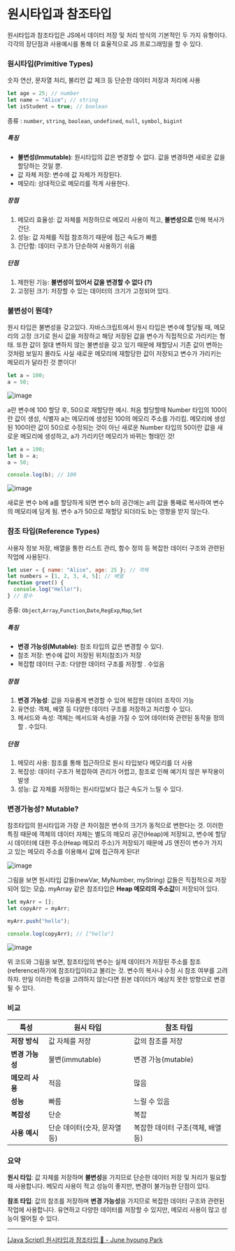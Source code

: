 # 원시타입과 참조타입

원시타입과 참조타입은 JS에서 데이터 저장 및 처리 방식의 기본적인 두 가지 유형이다.
각각의 장단점과 사용예시를 통해 더 효율적으로 JS 프로그래밍을 할 수 있다.

### 원시타입(Primitive Types)

숫자 연산, 문자열 처리, 불리언 값 체크 등 단순한 데이터 저장과 처리에 사용

```js
let age = 25; // number
let name = "Alice"; // string
let isStudent = true; // boolean
```

종류 : `number`, `string`, `boolean`, `undefined`, `null`, `symbol`, `bigint`

##### 특징

- **불변성(Immutable)**: 원시타입의 값은 변경할 수 없다. 값을 변경하면 새로운 값을 할당하는 것일 뿐.
- 값 자체 저장: 변수에 값 자체가 저장된다.
- 메모리: 상대적으로 메모리를 적게 사용한다.

##### 장점

1. 메모리 효율성: 값 자체를 저장하므로 메모리 사용이 적고, **불변성으로** 인해 복사가 간단.
2. 성능: 값 자체를 직접 참조하기 때문에 접근 속도가 빠름
3. 간단함: 데이터 구조가 단순하여 사용하기 쉬움

##### 단점

1. 제한된 기능: **불변성이 있어서 값을 변경할 수 없다 (?)**
2. 고정된 크기: 저장할 수 있는 데이터의 크기가 고정되어 있다.

### 불변성이 뭔데?

원시 타입은 불변성을 갖고있다.
자바스크립트에서 원시 타입은 변수에 할당될 때, 메모리의 고정 크기로 원시 값을 저장하고 해당 저장된 값을 변수가 직접적으로 가리키는 형태. 또한 값이 절대 변하지 않는 불변성을 갖고 있기 때문에 재할당시 기존 값이 변하는 것처럼 보일지 몰라도 사실 새로운 메모리에 재할당한 값이 저장되고 변수가 가리키는 메모리가 달라진 것 뿐이다!

```js
let a = 100;
a = 50;
```

![image](https://github.com/Jae-hong-lee/TIL/assets/72030487/a8679f35-7860-42d1-a770-560fd60e5489)

a란 변수에 100 할당 후, 50으로 재할당한 예시.
처음 할당할때 Number 타입의 100이란 값이 생성, 식별자 a는 메모리에 생성된 100의 메모리 주소를 가리킴.
메모리에 생성된 100이란 값이 50으로 수정되는 것이 아닌 새로운 Number 타입의 50이란 값을 새로운 메모리에 생성하고, a가 가리키던 메모리가 바뀌는 형태인 것!

```js
let a = 100;
let b = a;
a = 50;

console.log(b); // 100
```

![image](https://github.com/Jae-hong-lee/TIL/assets/72030487/a05ad2e5-a4d6-4195-aa80-a359a2deb3b7)

새로운 변수 b에 a를 할당하게 되면 변수 b의 공간에는 a의 값을 통째로 복사하여 변수의 메모리에 담게 됨.
변수 a가 50으로 재할당 되더라도 b는 영향을 받지 않는다.

### 참조 타입(Reference Types)

사용자 정보 저장, 배열을 통한 리스트 관리, 함수 정의 등 복잡한 데이터 구조와 관련된 작업에 사용된다.

```js
let user = { name: "Alice", age: 25 }; // 객체
let numbers = [1, 2, 3, 4, 5]; // 배열
function greet() {
  console.log("Hello!");
} // 함수
```

종류: `Object`,`Array`,`Function`,`Date`,`RegExp`,`Map`,`Set`

##### 특징

- **변경 가능성(Mutable)**: 참조 타입의 값은 변경할 수 있다.
- 참조 저장: 변수에 값이 저장된 위치(참조)가 저장
- 복잡합 데이터 구조: 다양한 데이터 구조를 저장할 . 수있음

##### 장점

1. **변경 가능성**: 값을 자유롭게 변경할 수 있어 복잡한 데이터 조작이 가능
2. 유연성: 객체, 배열 등 다양한 데이터 구조를 저장하고 처리할 수 있다.
3. 메서드와 속성: 객체는 메서드와 속성을 가질 수 있어 데이터와 관련된 동작을 정의할 . 수있다.

##### 단점

1. 메모리 사용: 참조를 통해 접근하므로 원시 타입보다 메모리를 더 사용
2. 복잡성: 데이터 구조가 복잡하여 관리가 어렵고, 참조로 인해 예기치 않은 부작용이 발생
3. 성능: 값 자체를 저장하는 원시타입보다 접근 속도가 느릴 수 있다.

### 변경가능성? Mutable?

참조타입의 원시타입과 가장 큰 차이점은 변수의 크기가 동적으로 변한다는 것.
이러한 특징 때문에 객체의 데이터 자체는 별도의 메모리 공간(Heap)에 저장되고, 변수에 할당 시 데이터에 대한 주소(Heap 메모리 주소)가 저장되기 때문에 JS 엔진이 변수가 가지고 있는 메모리 주소를 이용해서 값에 접근하게 된다!

![image](https://github.com/Jae-hong-lee/TIL/assets/72030487/7a4df98e-facf-4581-9fb1-82cfe6ee350f)

그림을 보면 원시타입 값들(newVar, MyNumber, myString) 값들은 직접적으로 저장되어 있는 모습.
myArray 같은 참조타입은 **Heap 메모리의 주소값**이 저장되어 있다.

```js
let myArr = [];
let copyArr = myArr;

myArr.push("hello");

console.log(copyArr); // ["hello"]
```

![image](https://github.com/Jae-hong-lee/TIL/assets/72030487/e3669c80-e0d9-42e0-b726-b957b23a0c2d)

위 코드와 그림을 보면,
참조타입의 변수는 실제 데이터가 저장된 주소를 참조(reference)하기에 참조타입이라고 불리는 것.
변수의 복사나 수정 시 참조 여부를 고려하자.
만일 이러한 특성을 고려하지 않는다면 원본 데이터가 예상치 못한 방향으로 변경될 수 있다.

### 비교

| 특성            | 원시 타입                    | 참조 타입                         |
| --------------- | ---------------------------- | --------------------------------- |
| **저장 방식**   | 값 자체를 저장               | 값의 참조를 저장                  |
| **변경 가능성** | 불변(immutable)              | 변경 가능(mutable)                |
| **메모리 사용** | 적음                         | 많음                              |
| **성능**        | 빠름                         | 느릴 수 있음                      |
| **복잡성**      | 단순                         | 복잡                              |
| **사용 예시**   | 단순 데이터(숫자, 문자열 등) | 복잡한 데이터 구조(객체, 배열 등) |

### 요약

**원시 타입**: 값 자체를 저장하며 **불변성**을 가지므로 단순한 데이터 저장 및 처리가 필요할 때 사용합니다. 메모리 사용이 적고 성능이 좋지만, 변경이 불가능한 단점이 있다.

**참조 타입**: 값의 참조를 저장하며 **변경 가능성**을 가지므로 복잡한 데이터 구조와 관련된 작업에 사용합니다. 유연하고 다양한 데이터를 저장할 수 있지만, 메모리 사용이 많고 성능이 떨어질 수 있다.

---

[[Java Script] 원시타입과 참조타입 👀 - June hyoung Park](https://velog.io/@nomadhash/Java-Script-%EA%B9%8A%EC%9D%80-%EB%B3%B5%EC%82%AC%EC%99%80-%EC%96%95%EC%9D%80-%EB%B3%B5%EC%82%AC)
